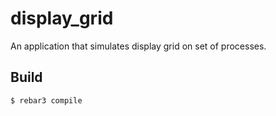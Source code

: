 display_grid
=====

An application that simulates display grid on set of processes.

Build
-----

    $ rebar3 compile
